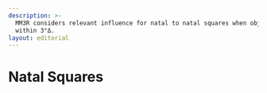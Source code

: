 ```yaml
---
description: >-
  MM3R considers relevant influence for natal to natal squares when objects are
  within 3°Δ.
layout: editorial
---
```


# Natal Squares

